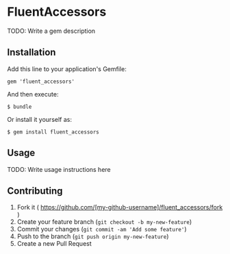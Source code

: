 # FluentAccessors

TODO: Write a gem description

## Installation

Add this line to your application's Gemfile:

    gem 'fluent_accessors'

And then execute:

    $ bundle

Or install it yourself as:

    $ gem install fluent_accessors

## Usage

TODO: Write usage instructions here

## Contributing

1. Fork it ( https://github.com/[my-github-username]/fluent_accessors/fork )
2. Create your feature branch (`git checkout -b my-new-feature`)
3. Commit your changes (`git commit -am 'Add some feature'`)
4. Push to the branch (`git push origin my-new-feature`)
5. Create a new Pull Request
